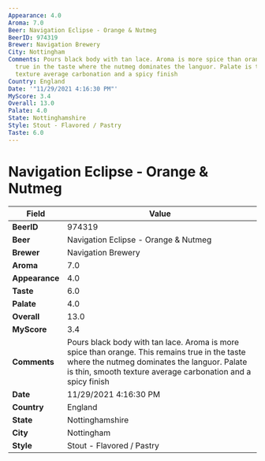 ```yaml
---
Appearance: 4.0
Aroma: 7.0
Beer: Navigation Eclipse - Orange & Nutmeg
BeerID: 974319
Brewer: Navigation Brewery
City: Nottingham
Comments: Pours black body with tan lace. Aroma is more spice than orange. This remains
  true in the taste where the nutmeg dominates the languor. Palate is thin, smooth
  texture average carbonation and a spicy finish
Country: England
Date: '"11/29/2021 4:16:30 PM"'
MyScore: 3.4
Overall: 13.0
Palate: 4.0
State: Nottinghamshire
Style: Stout - Flavored / Pastry
Taste: 6.0
---
```


# Navigation Eclipse - Orange & Nutmeg

| Field         | Value |
|---------------|-------|
| **BeerID** | 974319 |
| **Beer** | Navigation Eclipse - Orange & Nutmeg |
| **Brewer** | Navigation Brewery |
| **Aroma** | 7.0 |
| **Appearance** | 4.0 |
| **Taste** | 6.0 |
| **Palate** | 4.0 |
| **Overall** | 13.0 |
| **MyScore** | 3.4 |
| **Comments** | Pours black body with tan lace. Aroma is more spice than orange. This remains true in the taste where the nutmeg dominates the languor. Palate is thin, smooth texture average carbonation and a spicy finish |
| **Date** | 11/29/2021 4:16:30 PM |
| **Country** | England |
| **State** | Nottinghamshire |
| **City** | Nottingham |
| **Style** | Stout - Flavored / Pastry |
